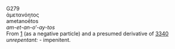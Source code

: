 <body>
  <p>G279<br>  ἀμετανόητος  <br> ametanoētos  <br><i>am-et-an-o‘-ay-tos </i><br>From <a href="g0001.htm">1</a> (as a negative particle) and a presumed derivative of <a href="g3340.htm">3340</a>  <i>unrepentant:</i> - impenitent.<br></p>
 </body>